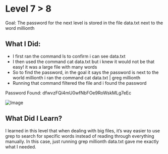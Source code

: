 # Level 7 > 8

Goal: 
The password for the next level is stored in the file data.txt next to the word millionth

## What I Did:

- I first ran the command ls to confirm i can see data.txt
- I then used the command cat data.txt but i knew it would not be that easy! it was a large file with many words
- So to find the password, in the goal it says the password is next to the world millionth i ran the command cat data.txt | greg millionth
- Running that command filtered the file and i found the password

Password Found: dfwvzFQi4mU0wfNbFOe9RoWskMLg7eEc

![Image](images/Level7o8.png)

## What Did I Learn?

I learned in this level that when dealing with big files, it’s way easier to use grep to search for specific words instead of reading through everything manually. In this case, just running grep millionth data.txt gave me exactly what I needed.